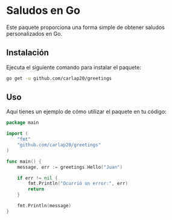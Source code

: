 # Saludos en Go
Este paquete proporciona una forma simple de obtener saludos personalizados en Go.

## Instalación
Ejecuta el siguiente comando para instalar el paquete:
```bash
go get -u github.com/carlap20/greetings
```

## Uso
Aquí tienes un ejemplo de cómo utilizar el paquete en tu código:

``` go
package main

import (
    "fmt"
    "github.com/carlap20/greetings"
)

func main() {
    message, err := greetings.Hello("Juan")

    if err != nil {
        fmt.Println("Ocurrió un error:", err)
        return
    }

    fmt.Println(message)
}
